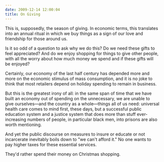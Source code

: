 ```yaml
---
date: 2009-12-14 12:00:04
title: On Giving
---
```


This is, supposedly, the season of giving. In economic terms, this translates into an annual ritual in which we buy things as a sign of our love and friendship for those around us.

Is it so odd of a question to ask why we do this? Do we need these gifts to feel appreciated? And do we enjoy shopping for things to give other people, with all the worry about how much money we spend and if these gifts will be enjoyed?

Certainly, our economy of the last half century has depended more and more on the economic stimulus of mass consumption, and it is no joke to think that most retailers depend on holiday spending to remain in business.

But this is the greatest irony of all: in the same span of time that we have built an economy out of spending on the unnecessary, we are unable to give ourselves—and the country as a whole—things all of us need: universal health care comes to mind first, these days, but a successful public education system and a justice system that does more than stuff ever-increasing numbers of people, in particular black men, into prisons are also worth mentioning.

And yet the public discourse on measures to insure or educate or not incarcerate inevitably boils down to "we can't afford it." No one wants to pay higher taxes for these essential services.

They'd rather spend their money on Christmas shopping.
